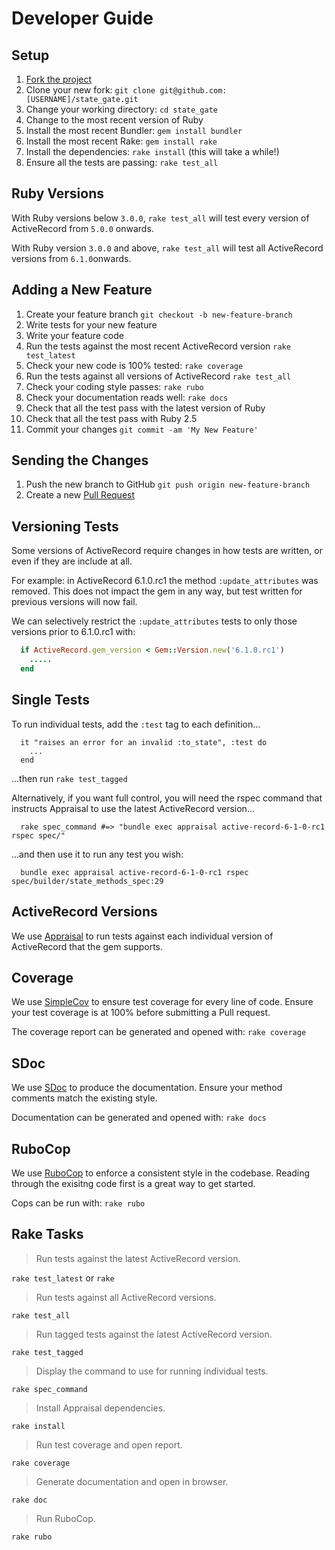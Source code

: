 # Developer Guide

## Setup

1. [Fork the project](https://help.github.com/articles/about-forks/)
2. Clone your new fork: `git clone git@github.com:[USERNAME]/state_gate.git`
3. Change your working directory: `cd state_gate`
4. Change to the most recent version of Ruby
5. Install the most recent Bundler: `gem install bundler`
6. Install the most recent Rake: `gem install rake`
7. Install the dependencies: `rake install` (this will take a while!)
8. Ensure all the tests are passing: `rake test_all`



## Ruby Versions

With Ruby versions below `3.0.0`, `rake test_all` will test every version of ActiveRecord
from `5.0.0` onwards.

With Ruby version `3.0.0` and above, `rake test_all` will test all ActiveRecord versions
from `6.1.0`onwards.



## Adding a New Feature

1. Create your feature branch `git checkout -b new-feature-branch`
2. Write tests for your new feature
3. Write your feature code
4. Run the tests against the most recent ActiveRecord version `rake test_latest`
5. Check your new code is 100% tested: `rake coverage`
6. Run the tests against all versions of ActiveRecord `rake test_all`
7. Check your coding style passes: `rake rubo`
8. Check your documentation reads well: `rake docs`
9. Check that all the test pass with the latest version of Ruby
10. Check that all the test pass with Ruby 2.5
11. Commit your changes `git commit -am 'My New Feature'`



## Sending the Changes

1. Push the new branch to GitHub `git push origin new-feature-branch`
2. Create a new [Pull Request](https://help.github.com/articles/creating-a-pull-request/)



## Versioning Tests

Some versions of ActiveRecord require changes in how tests are written, or even
if they are include at all.

For example: in ActiveRecord 6.1.0.rc1 the method `:update_attributes` was removed.
This does not impact the gem in any way, but test written for previous versions
will now fail.

We can selectively restrict the `:update_attributes` tests to only those versions
prior to 6.1.0.rc1 with:

```ruby
  if ActiveRecord.gem_version < Gem::Version.new('6.1.0.rc1')
    .....
  end
```



## Single Tests

To run individual tests, add the `:test` tag to each definition...

```
  it "raises an error for an invalid :to_state", :test do
    ...
  end
```

...then run `rake test_tagged`


Alternatively, if you want full control, you will need the rspec command that
instructs Appraisal to use the latest ActiveRecord version...

```
  rake spec_command #=> "bundle exec appraisal active-record-6-1-0-rc1 rspec spec/"
```

...and then use it to run any test you wish:

```
  bundle exec appraisal active-record-6-1-0-rc1 rspec spec/builder/state_methods_spec:29
```



## ActiveRecord Versions

We use [Appraisal](http://github.com/thoughtbot/appraisal) to run tests
against each individual version of ActiveRecord that the gem supports.




## Coverage

We use [SimpleCov](https://github.com/simplecov-ruby/simplecov) to ensure
test coverage for every line of code. Ensure your test coverage is at 100%
before submitting a Pull request.

The coverage report can be generated and opened with: `rake coverage`



## SDoc

We use [SDoc](https://github.com/zzak/sdoc) to produce the documentation.
Ensure your method comments match the existing style.

Documentation can be generated and opened with: `rake docs`



## RuboCop

We use [RuboCop](https://rubocop.org) to enforce a consistent style
in the codebase. Reading through the exisitng code first is a great way to
get started.

Cops can be run with: `rake rubo`




## Rake Tasks

> Run tests against the latest ActiveRecord version.

`rake test_latest` or `rake`


> Run tests against all ActiveRecord versions.

`rake test_all`


> Run tagged tests against the latest ActiveRecord version.

`rake test_tagged`


> Display the command to use for running individual tests.

`rake spec_command`


> Install Appraisal dependencies.

`rake install`


> Run test coverage and open report.

`rake coverage`


> Generate documentation and open in browser.

`rake doc`


> Run RuboCop.

`rake rubo`



